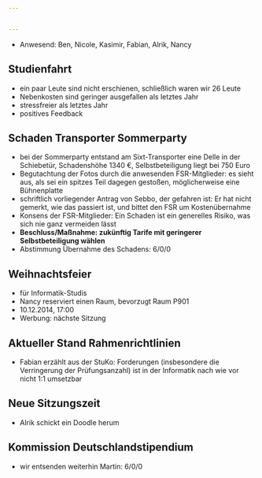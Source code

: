 ```yaml
---


---
```


* Anwesend: Ben, Nicole, Kasimir, Fabian, Alrik, Nancy

## Studienfahrt

* ein paar Leute sind nicht erschienen, schließlich waren wir 26 Leute
* Nebenkosten sind geringer ausgefallen als letztes Jahr
* stressfreier als letztes Jahr
* positives Feedback

## Schaden Transporter Sommerparty

* bei der Sommerparty entstand am Sixt-Transporter eine Delle in der Schiebetür, Schadenshöhe 1340 €, Selbstbeteiligung liegt bei 750 Euro
* Begutachtung der Fotos durch die anwesenden FSR-Mitglieder: es sieht aus, als sei ein spitzes Teil dagegen gestoßen, möglicherweise eine Bühnenplatte
* schriftlich vorliegender Antrag von Sebbo, der gefahren ist: Er hat nicht gemerkt, wie das passiert ist, und bittet den FSR um Kostenübernahme
* Konsens der FSR-Mitglieder: Ein Schaden ist ein generelles Risiko, was sich nie ganz vermeiden lässt
* **Beschluss/Maßnahme: zukünftig Tarife mit geringerer Selbstbeteiligung wählen**
* Abstimmung Übernahme des Schadens: 6/0/0

## Weihnachtsfeier

* für Informatik-Studis
* Nancy reserviert einen Raum, bevorzugt Raum P901
* 10.12.2014, 17:00
* Werbung: nächste Sitzung

## Aktueller Stand Rahmenrichtlinien

* Fabian erzählt aus der StuKo: Forderungen (insbesondere die Verringerung der Prüfungsanzahl) ist in der Informatik nach wie vor nicht 1:1 umsetzbar

## Neue Sitzungszeit

* Alrik schickt ein Doodle herum

## Kommission Deutschlandstipendium

* wir entsenden weiterhin Martin: 6/0/0
